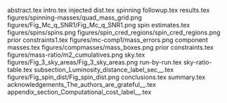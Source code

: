abstract.tex
intro.tex
injected dist.tex
spinning followup.tex
results.tex
figures/spinning-masses/quad_mass_grid.png
figures/Fig_Mc_q_SNR1/Fig_Mc_q_SNR1.png
spin estimates.tex
figures/spins/spins.png
figures/spin_cred_regions/spin_cred_regions.png
prior constraints1.tex
figures/mc-comp1/mass_errors.png
component masses.tex
figures/compmasses/mass_boxes.png
prior constraints.tex
figures/mass-ratio/m2_cumulatives.png
sky.tex
figures/Fig_3_sky_areas/Fig_3_sky_areas.png
run-by-run.tex
sky-ratio-table.tex
subsection_Luminosity_distance_label_sec__.tex
figures/Fig_spin_dist/Fig_spin_dist.png
conclusions.tex
summary.tex
acknowledgements_The_authors_are_grateful__.tex
appendix_section_Computational_cost_label__.tex

    
  
  
  